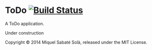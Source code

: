 # ToDo [![Build Status](https://travis-ci.org/mssola/todo.svg?branch=master)](https://travis-ci.org/mssola/todo)

A ToDo application.

Under construction

Copyright &copy; 2014 Miquel Sabaté Solà, released under the MIT License.

